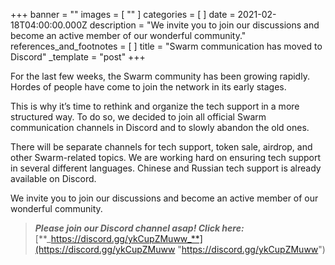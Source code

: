 +++
banner = ""
images = [ "" ]
categories = [ ]
date = 2021-02-18T04:00:00.000Z
description = "We invite you to join our discussions and become an active member of our wonderful community."
references_and_footnotes = [ ]
title = "Swarm communication has moved to Discord"
_template = "post"
+++

For the last few weeks, the Swarm community has been growing rapidly. Hordes of people have come to join the network in its early stages.

This is why it’s time to rethink and organize the tech support in a more structured way. To do so, we decided to join all official Swarm communication channels in Discord and to slowly abandon the old ones.

There will be separate channels for tech support, token sale, airdrop, and other Swarm-related topics. We are working hard on ensuring tech support in several different languages. Chinese and Russian tech support is already available on Discord.

We invite you to join our discussions and become an active member of our wonderful community.

> **_Please join our Discord channel asap! Click here:_** [**_https://discord.gg/ykCupZMuww_**](https://discord.gg/ykCupZMuww "https://discord.gg/ykCupZMuww")
